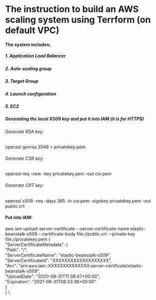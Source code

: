 # The instruction to build an AWS scaling system using Terrform (on default VPC)
#### The system includes:
##### 1. Application Load Balancer
##### 2. Auto-scaling group
##### 3. Target Group
##### 4. Launch configuration
##### 5. EC2

 ##### Generating the local X509 key and put it into IAM (it is for HTTPS) 
 ###### Generate RSA key:
 openssl genrsa 2048 > privatekey.pem 
 ###### Generate CSR key:
 openssl req -new -key privatekey.pem -out csr.pem 
 ###### Generate CRT key:
 openssl x509 -req -days 365 -in csr.pem -signkey privatekey.pem -out public.crt 

#### Put into IAM:
 aws iam upload-server-certificate --server-certificate-name elastic-beanstalk-x509 --certificate-body file://public.crt --private-key file://privatekey.pem { \
    "ServerCertificateMetadata": { \
        "Path": "/", \
        "ServerCertificateName": "elastic-beanstalk-x509", \
         "ServerCertificateId": "XXXXXXXXXXXXXXXXXXX", \
         "Arn": "arn:aws:iam::XXXXXXXXXXXXXX:server-certificate/elastic-beanstalk-x509", \
         "UploadDate": "2020-08-31T11:38:47+00:00", \
         "Expiration": "2021-08-31T08:33:36+00:00" \
     } \
 } \

